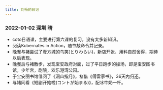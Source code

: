 ```yaml
---
title: 刘畅的日记
---
```


### 2022-01-02 深圳 晴
+ coto日语课，主要进行第六课的复习，没有太多新知识。
+ 阅读Kubernates in Action，随书敲命令并记录。
+ 晚餐与褚尝试了壹方城的鸟笑(とりわらい)，新店开张，用料自然舍得，期待以后表现。
+ 晚餐后与褚散步，发现宝安政府对面，过了平日跑步的操场，即是宝安图书馆，少年宫，剧院，欢乐港湾公园。
+ 于宝安图书馆借阅了《洞山指月》，褚借《傅雷家书》，36天内归还。
+ 与褚同看《短剧开始啦(コントが始まる)》，配冰牛奶一杯。
